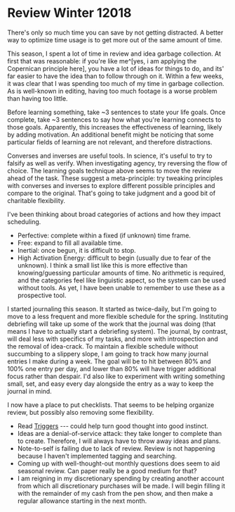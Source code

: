 # Review Winter 12018


There's only so much time you can save by not getting distracted.
A better way to optimize time usage is to get more out of the same amount of time.

This season, I spent a lot of time in review and idea garbage collection.
At first that was reasonable: if you're like me^[yes, i am applying the Copernican principle here], you have a lot of ideas for things to do, and its' far easier to have the idea than to follow through on it.
Within a few weeks, it was clear that I was spending too much of my time in garbage collection.
As is well-known in editing, having too much footage is a worse problem than having too little.


Before learning something, take ~3 sentences to state your life goals.
Once complete, take ~3 sentences to say how what you're learning connects to those goals.
Apparently, this increases the effectiveness of learning, likely by adding motivation.
An additional benefit might be noticing that some particular fields of learning are not relevant, and therefore distractions.

Converses and inverses are useful tools.
In science, it's useful to try to falsify as well as verify.
When investigating agency, try reversing the flow of choice.
The learning goals technique above seems to move the review ahead of the task.
These suggest a meta-principle: try tweaking principles with converses and inverses to explore different possible principles and compare to the original.
That's going to take judgment and a good bit of charitable flexibility.

I've been thinking about broad categories of actions and how they impact scheduling.
  * Perfective: complete within a fixed (if unknown) time frame.
  * Free: expand to fill all available time.
  * Inertial: once begun, it is difficult to stop.
  * High Activation Energy: difficult to begin (usually due to fear of the unknown).
I think a small list like this is more effective than knowing/guessing particular amounts of time.
No arithmetic is required, and the categories feel like linguistic aspect, so the system can be used without tools.
As yet, I have been unable to remember to use these as a prospective tool.


I started journaling this season.
It started as twice-daily, but I'm going to move to a less frequent and more flexible schedule for the spring.
Instituting debriefing will take up some of the work that the journal was doing (that means I have to actually start a debriefing system).
The journal, by contrast, will deal less with specifics of my tasks, and more with introspection and the removal of idea-crack.
To maintain a flexible schedule without succumbing to a slippery slope, I am going to track how many journal entries I make during a week.
The goal will be to hit between 80% and 100% one entry per day, and lower than 80% will have trigger additional focus rather than despair.
I'd also like to experiment with writing something small, set, and easy every day alongside the entry as a way to keep the journal in mind.


I now have a place to put checklists.
That seems to be helping organize review, but possibly also removing some flexibility.

  * Read [Triggers](https://www.relay.fm/cortex/66) --- could help turn good thought into good instinct.
  * Ideas are a denial-of-service attack: they take longer to complete than to create. Therefore, I will always have to throw away ideas and plans.
  * Note-to-self is failing due to lack of review. Review is not happening because I haven't implemented tagging and searching.
  * Coming up with well-thought-out monthly questions does seem to aid seasonal review. Can paper really be a good medium for that?
  * I am reigning in my discretionary spending by creating another account from which all discretionary purchases will be made. I will begin filling it with the remainder of my cash from the pen show, and then make a regular allowance starting in the next month.